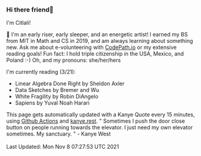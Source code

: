 ### Hi there friend👋

I'm Citlali!

🌱 I'm an early riser, early sleeper, and an energetic artist! I earned my BS from MIT in Math and CS in 2019, and am always learning about something new. Ask me about e-volunteering with [CodePath.io](https://codepath.org/) or my extensive reading goals! Fun fact: I hold triple citizenship in the USA, Mexico, and Poland :-) Oh, and my pronouns: she/her/hers

I'm currently reading (3/21):

- Linear Algebra Done Right by Sheldon Axler
- Data Sketches by Bremer and Wu
- White Fragility by Robin DiAngelo
- Sapiens by Yuval Noah Harari

This page gets automatically updated with a Kanye Quote every 15 minutes, using [Github Actions](https://github.com/features/actions) and [kanye.rest](https://kanye.rest/).
" Sometimes I push the door close button on people running towards the elevator. I just need my own elevator sometimes. My sanctuary. " - Kanye West <br/> <br/>Last Updated:  Mon Nov 8 07:27:53 UTC 2021

